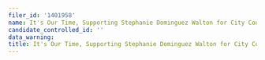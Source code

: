 ```yaml
---
filer_id: '1401958'
name: It's Our Time, Supporting Stephanie Dominguez Walton for City Council 2020
candidate_controlled_id: ''
data_warning: 
title: It's Our Time, Supporting Stephanie Dominguez Walton for City Council 2020
---
```

